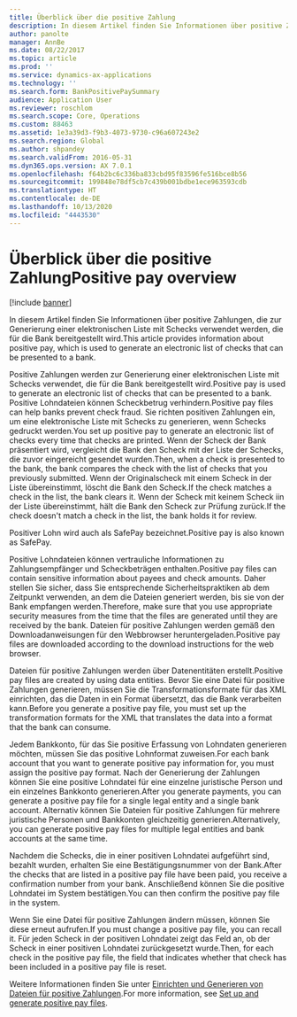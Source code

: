 ```yaml
---
title: Überblick über die positive Zahlung
description: In diesem Artikel finden Sie Informationen über positive Zahlungen, die zur Generierung einer elektronischen Liste mit Schecks verwendet werden, die für die Bank bereitgestellt wird.
author: panolte
manager: AnnBe
ms.date: 08/22/2017
ms.topic: article
ms.prod: ''
ms.service: dynamics-ax-applications
ms.technology: ''
ms.search.form: BankPositivePaySummary
audience: Application User
ms.reviewer: roschlom
ms.search.scope: Core, Operations
ms.custom: 88463
ms.assetid: 1e3a39d3-f9b3-4073-9730-c96a607243e2
ms.search.region: Global
ms.author: shpandey
ms.search.validFrom: 2016-05-31
ms.dyn365.ops.version: AX 7.0.1
ms.openlocfilehash: f64b2bc6c336ba833cbd95f83596fe516bce8b56
ms.sourcegitcommit: 199848e78df5cb7c439b001bdbe1ece963593cdb
ms.translationtype: HT
ms.contentlocale: de-DE
ms.lasthandoff: 10/13/2020
ms.locfileid: "4443530"
---
```

# <a name="positive-pay-overview"></a><span data-ttu-id="fb5c5-103">Überblick über die positive Zahlung</span><span class="sxs-lookup"><span data-stu-id="fb5c5-103">Positive pay overview</span></span>

[!include [banner](../includes/banner.md)]

<span data-ttu-id="fb5c5-104">In diesem Artikel finden Sie Informationen über positive Zahlungen, die zur Generierung einer elektronischen Liste mit Schecks verwendet werden, die für die Bank bereitgestellt wird.</span><span class="sxs-lookup"><span data-stu-id="fb5c5-104">This article provides information about positive pay, which is used to generate an electronic list of checks that can be presented to a bank.</span></span> 

<span data-ttu-id="fb5c5-105">Positive Zahlungen werden zur Generierung einer elektronischen Liste mit Schecks verwendet, die für die Bank bereitgestellt wird.</span><span class="sxs-lookup"><span data-stu-id="fb5c5-105">Positive pay is used to generate an electronic list of checks that can be presented to a bank.</span></span> <span data-ttu-id="fb5c5-106">Positive Lohndateien können Scheckbetrug verhindern.</span><span class="sxs-lookup"><span data-stu-id="fb5c5-106">Positive pay files can help banks prevent check fraud.</span></span> <span data-ttu-id="fb5c5-107">Sie richten positiven Zahlungen ein, um eine elektronische Liste mit Schecks zu generieren, wenn Schecks gedruckt werden.</span><span class="sxs-lookup"><span data-stu-id="fb5c5-107">You set up positive pay to generate an electronic list of checks every time that checks are printed.</span></span> <span data-ttu-id="fb5c5-108">Wenn der Scheck der Bank präsentiert wird, vergleicht die Bank den Scheck mit der Liste der Schecks, die zuvor eingereicht gesendet wurden.</span><span class="sxs-lookup"><span data-stu-id="fb5c5-108">Then, when a check is presented to the bank, the bank compares the check with the list of checks that you previously submitted.</span></span> <span data-ttu-id="fb5c5-109">Wenn der Originalscheck mit einem Scheck in der Liste übereinstimmt, löscht die Bank den Scheck.</span><span class="sxs-lookup"><span data-stu-id="fb5c5-109">If the check matches a check in the list, the bank clears it.</span></span> <span data-ttu-id="fb5c5-110">Wenn der Scheck mit keinem Scheck iin der Liste übereinstimmt, hält die Bank den Scheck zur Prüfung zurück.</span><span class="sxs-lookup"><span data-stu-id="fb5c5-110">If the check doesn't match a check in the list, the bank holds it for review.</span></span>

<span data-ttu-id="fb5c5-111">Positiver Lohn wird auch als SafePay bezeichnet.</span><span class="sxs-lookup"><span data-stu-id="fb5c5-111">Positive pay is also known as SafePay.</span></span> 

<span data-ttu-id="fb5c5-112">Positive Lohndateien können vertrauliche Informationen zu Zahlungsempfänger und Scheckbeträgen enthalten.</span><span class="sxs-lookup"><span data-stu-id="fb5c5-112">Positive pay files can contain sensitive information about payees and check amounts.</span></span> <span data-ttu-id="fb5c5-113">Daher stellen Sie sicher, dass Sie entsprechende Sicherheitspraktiken ab dem Zeitpunkt verwenden, an dem die Dateien generiert werden, bis sie von der Bank empfangen werden.</span><span class="sxs-lookup"><span data-stu-id="fb5c5-113">Therefore, make sure that you use appropriate security measures from the time that the files are generated until they are received by the bank.</span></span> <span data-ttu-id="fb5c5-114">Dateien für positive Zahlungen werden gemäß den Downloadanweisungen für den Webbrowser heruntergeladen.</span><span class="sxs-lookup"><span data-stu-id="fb5c5-114">Positive pay files are downloaded according to the download instructions for the web browser.</span></span> 

<span data-ttu-id="fb5c5-115">Dateien für positive Zahlungen werden über Datenentitäten erstellt.</span><span class="sxs-lookup"><span data-stu-id="fb5c5-115">Positive pay files are created by using data entities.</span></span> <span data-ttu-id="fb5c5-116">Bevor Sie eine Datei für positive Zahlungen generieren, müssen Sie die Transformationsformate für das XML einrichten, das die Daten in ein Format übersetzt, das die Bank verarbeiten kann.</span><span class="sxs-lookup"><span data-stu-id="fb5c5-116">Before you generate a positive pay file, you must set up the transformation formats for the XML that translates the data into a format that the bank can consume.</span></span> 

<span data-ttu-id="fb5c5-117">Jedem Bankkonto, für das Sie positive Erfassung von Lohndaten generieren möchten, müssen Sie das positive Lohnformat zuweisen.</span><span class="sxs-lookup"><span data-stu-id="fb5c5-117">For each bank account that you want to generate positive pay information for, you must assign the positive pay format.</span></span> <span data-ttu-id="fb5c5-118">Nach der Generierung der Zahlungen können Sie eine positive Lohndatei für eine einzelne juristische Person und ein einzelnes Bankkonto generieren.</span><span class="sxs-lookup"><span data-stu-id="fb5c5-118">After you generate payments, you can generate a positive pay file for a single legal entity and a single bank account.</span></span> <span data-ttu-id="fb5c5-119">Alternativ können Sie Dateien für positive Zahlungen für mehrere juristische Personen und Bankkonten gleichzeitig generieren.</span><span class="sxs-lookup"><span data-stu-id="fb5c5-119">Alternatively, you can generate positive pay files for multiple legal entities and bank accounts at the same time.</span></span> 

<span data-ttu-id="fb5c5-120">Nachdem die Schecks, die in einer positiven Lohndatei aufgeführt sind, bezahlt wurden, erhalten Sie eine Bestätigungsnummer von der Bank.</span><span class="sxs-lookup"><span data-stu-id="fb5c5-120">After the checks that are listed in a positive pay file have been paid, you receive a confirmation number from your bank.</span></span> <span data-ttu-id="fb5c5-121">Anschließend können Sie die positive Lohndatei im System bestätigen.</span><span class="sxs-lookup"><span data-stu-id="fb5c5-121">You can then confirm the positive pay file in the system.</span></span> 

<span data-ttu-id="fb5c5-122">Wenn Sie eine Datei für positive Zahlungen ändern müssen, können Sie diese erneut aufrufen.</span><span class="sxs-lookup"><span data-stu-id="fb5c5-122">If you must change a positive pay file, you can recall it.</span></span> <span data-ttu-id="fb5c5-123">Für jeden Scheck in der positiven Lohndatei zeigt das Feld an, ob der Scheck in einer positiven Lohndatei zurückgesetzt wurde.</span><span class="sxs-lookup"><span data-stu-id="fb5c5-123">Then, for each check in the positive pay file, the field that indicates whether that check has been included in a positive pay file is reset.</span></span>

<span data-ttu-id="fb5c5-124">Weitere Informationen finden Sie unter [Einrichten und Generieren von Dateien für positive Zahlungen](set-up-generate-positive-pay-files.md).</span><span class="sxs-lookup"><span data-stu-id="fb5c5-124">For more information, see [Set up and generate positive pay files](set-up-generate-positive-pay-files.md).</span></span>



